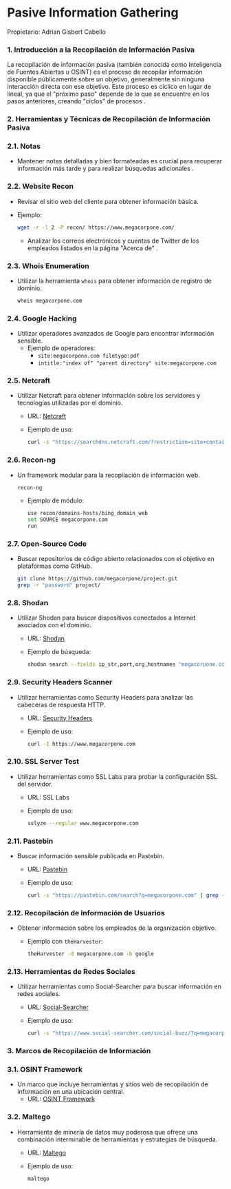 # Pasive Information Gathering

Propietario: Adrian Gisbert Cabello

### 1. Introducción a la Recopilación de Información Pasiva

La recopilación de información pasiva (también conocida como Inteligencia de Fuentes Abiertas u OSINT) es el proceso de recopilar información disponible públicamente sobre un objetivo, generalmente sin ninguna interacción directa con ese objetivo. Este proceso es cíclico en lugar de lineal, ya que el "próximo paso" depende de lo que se encuentre en los pasos anteriores, creando "ciclos" de procesos .

### 2. Herramientas y Técnicas de Recopilación de Información Pasiva

### 2.1. Notas

- Mantener notas detalladas y bien formateadas es crucial para recuperar información más tarde y para realizar búsquedas adicionales .

### 2.2. Website Recon

- Revisar el sitio web del cliente para obtener información básica.
- Ejemplo:
    
    ```bash
    wget -r -l 2 -P recon/ https://www.megacorpone.com/
    ```
    
    - Analizar los correos electrónicos y cuentas de Twitter de los empleados listados en la página "Acerca de" .

### 2.3. Whois Enumeration

- Utilizar la herramienta `whois` para obtener información de registro de dominio.
    
    ```bash
    whois megacorpone.com
    ```
    

### 2.4. Google Hacking

- Utilizar operadores avanzados de Google para encontrar información sensible.
    - Ejemplo de operadores:
        - `site:megacorpone.com filetype:pdf`
        - `intitle:"index of" "parent directory" site:megacorpone.com`

### 2.5. Netcraft

- Utilizar Netcraft para obtener información sobre los servidores y tecnologías utilizadas por el dominio.
    - URL: [Netcraft](https://searchdns.netcraft.com/)
    - Ejemplo de uso:
        
        ```bash
        curl -s "https://searchdns.netcraft.com/?restriction=site+contains&host=megacorpone.com" | grep -E 'megacorpone.com'
        ```
        

### 2.6. Recon-ng

- Un framework modular para la recopilación de información web.
    
    ```bash
    recon-ng
    ```
    
    - Ejemplo de módulo:
        
        ```bash
        use recon/domains-hosts/bing_domain_web
        set SOURCE megacorpone.com
        run
        ```
        

### 2.7. Open-Source Code

- Buscar repositorios de código abierto relacionados con el objetivo en plataformas como GitHub.
    
    ```bash
    git clone https://github.com/megacorpone/project.git
    grep -r "password" project/
    ```
    

### 2.8. Shodan

- Utilizar Shodan para buscar dispositivos conectados a Internet asociados con el dominio.
    - URL: [Shodan](https://www.shodan.io/)
    - Ejemplo de búsqueda:
        
        ```bash
        shodan search --fields ip_str,port,org,hostnames "megacorpone.com"
        ```
        

### 2.9. Security Headers Scanner

- Utilizar herramientas como Security Headers para analizar las cabeceras de respuesta HTTP.
    - URL: [Security Headers](https://securityheaders.com/)
    - Ejemplo de uso:
        
        ```bash
        curl -I https://www.megacorpone.com
        ```
        

### 2.10. SSL Server Test

- Utilizar herramientas como SSL Labs para probar la configuración SSL del servidor.
    - URL: SSL Labs
    - Ejemplo de uso:
        
        ```bash
        sslyze --regular www.megacorpone.com
        ```
        

### 2.11. Pastebin

- Buscar información sensible publicada en Pastebin.
    - URL: [Pastebin](https://pastebin.com/)
    - Ejemplo de uso:
        
        ```bash
        curl -s "https://pastebin.com/search?q=megacorpone.com" | grep -E 'megacorpone.com'
        ```
        

### 2.12. Recopilación de Información de Usuarios

- Obtener información sobre los empleados de la organización objetivo.
    - Ejemplo con `theHarvester`:
        
        ```bash
        theHarvester -d megacorpone.com -b google
        ```
        

### 2.13. Herramientas de Redes Sociales

- Utilizar herramientas como Social-Searcher para buscar información en redes sociales.
    - URL: [Social-Searcher](https://www.social-searcher.com/)
    - Ejemplo de uso:
        
        ```bash
        curl -s "https://www.social-searcher.com/social-buzz/?q=megacorpone" | grep -E 'megacorpone'
        ```
        

### 3. Marcos de Recopilación de Información

### 3.1. OSINT Framework

- Un marco que incluye herramientas y sitios web de recopilación de información en una ubicación central.
    - URL: [OSINT Framework](https://osintframework.com/)

### 3.2. Maltego

- Herramienta de minería de datos muy poderosa que ofrece una combinación interminable de herramientas y estrategias de búsqueda.
    - URL: [Maltego](https://www.paterva.com/)
    - Ejemplo de uso:
        
        ```bash
        maltego
        ```